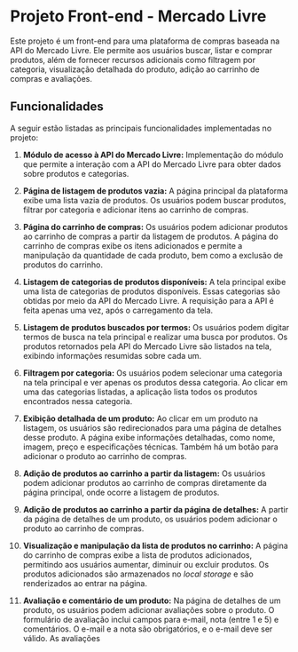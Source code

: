 # Projeto Front-end - Mercado Livre

Este projeto é um front-end para uma plataforma de compras baseada na API do Mercado Livre. Ele permite aos usuários buscar, listar e comprar produtos, além de fornecer recursos adicionais como filtragem por categoria, visualização detalhada do produto, adição ao carrinho de compras e avaliações.

## Funcionalidades

A seguir estão listadas as principais funcionalidades implementadas no projeto:

1. **Módulo de acesso à API do Mercado Livre:** Implementação do módulo que permite a interação com a API do Mercado Livre para obter dados sobre produtos e categorias.

2. **Página de listagem de produtos vazia:** A página principal da plataforma exibe uma lista vazia de produtos. Os usuários podem buscar produtos, filtrar por categoria e adicionar itens ao carrinho de compras.

3. **Página do carrinho de compras:** Os usuários podem adicionar produtos ao carrinho de compras a partir da listagem de produtos. A página do carrinho de compras exibe os itens adicionados e permite a manipulação da quantidade de cada produto, bem como a exclusão de produtos do carrinho.

4. **Listagem de categorias de produtos disponíveis:** A tela principal exibe uma lista de categorias de produtos disponíveis. Essas categorias são obtidas por meio da API do Mercado Livre. A requisição para a API é feita apenas uma vez, após o carregamento da tela.

5. **Listagem de produtos buscados por termos:** Os usuários podem digitar termos de busca na tela principal e realizar uma busca por produtos. Os produtos retornados pela API do Mercado Livre são listados na tela, exibindo informações resumidas sobre cada um.

6. **Filtragem por categoria:** Os usuários podem selecionar uma categoria na tela principal e ver apenas os produtos dessa categoria. Ao clicar em uma das categorias listadas, a aplicação lista todos os produtos encontrados nessa categoria.

7. **Exibição detalhada de um produto:** Ao clicar em um produto na listagem, os usuários são redirecionados para uma página de detalhes desse produto. A página exibe informações detalhadas, como nome, imagem, preço e especificações técnicas. Também há um botão para adicionar o produto ao carrinho de compras.

8. **Adição de produtos ao carrinho a partir da listagem:** Os usuários podem adicionar produtos ao carrinho de compras diretamente da página principal, onde ocorre a listagem de produtos.

9. **Adição de produtos ao carrinho a partir da página de detalhes:** A partir da página de detalhes de um produto, os usuários podem adicionar o produto ao carrinho de compras.

10. **Visualização e manipulação da lista de produtos no carrinho:** A página do carrinho de compras exibe a lista de produtos adicionados, permitindo aos usuários aumentar, diminuir ou excluir produtos. Os produtos adicionados são armazenados no *local storage* e são renderizados ao entrar na página.

11. **Avaliação e comentário de um produto:** Na página de detalhes de um produto, os usuários podem adicionar avaliações sobre o produto. O formulário de avaliação inclui campos para e-mail, nota (entre 1 e 5) e comentários. O e-mail e a nota são obrigatórios, e o e-mail deve ser válido. As avaliações
